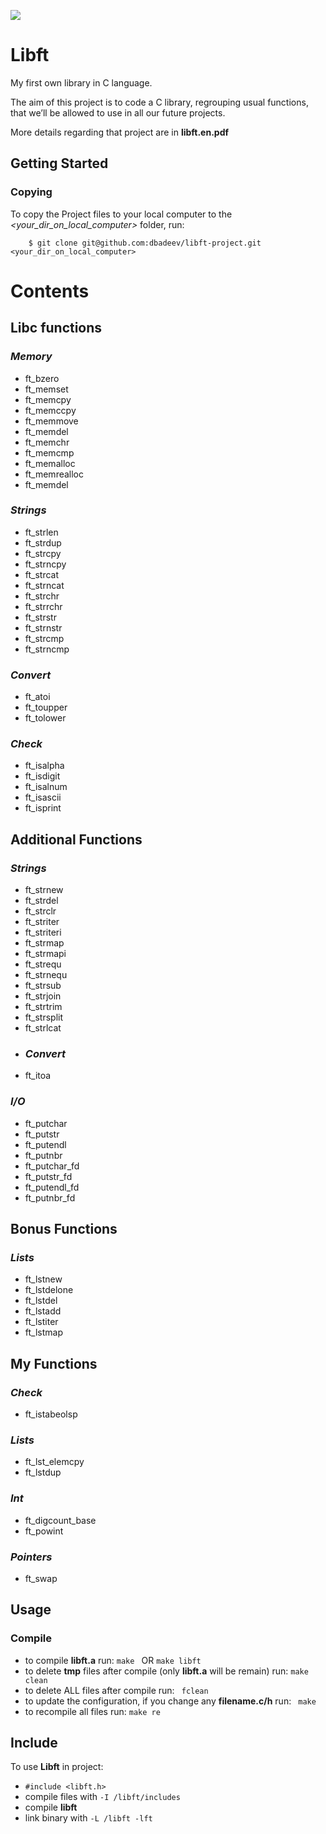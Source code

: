 ![](https://user-images.githubusercontent.com/50623941/135349015-b3809664-fa24-4062-a7c8-b3dec73fccee.png)
# Libft
My first own library in C language.

The aim of this project is to code a C library, regrouping usual functions, that we’ll be allowed to use in all our future projects.

More details regarding that project are in  **libft.en.pdf**

## Getting Started

### Copying
To copy the Project files to your local computer to the *<your_dir_on_local_computer>* folder, run:

```
    $ git clone git@github.com:dbadeev/libft-project.git <your_dir_on_local_computer>
```


# Contents

## Libc functions
### _Memory_
- ft_bzero
- ft_memset
- ft_memcpy
- ft_memccpy
- ft_memmove
- ft_memdel
- ft_memchr
- ft_memcmp
- ft_memalloc
- ft_memrealloc
- ft_memdel
### _Strings_
- ft_strlen
- ft_strdup
- ft_strcpy 
- ft_strncpy
- ft_strcat
- ft_strncat
- ft_strchr
- ft_strrchr
- ft_strstr
- ft_strnstr
- ft_strcmp
- ft_strncmp
### _Convert_
- ft_atoi
- ft_toupper
- ft_tolower
### _Check_
- ft_isalpha
- ft_isdigit
- ft_isalnum
- ft_isascii
- ft_isprint


## Additional Functions
### _Strings_
- ft_strnew
- ft_strdel
- ft_strclr
- ft_striter
- ft_striteri
- ft_strmap
- ft_strmapi
- ft_strequ
- ft_strnequ
- ft_strsub
- ft_strjoin
- ft_strtrim
- ft_strsplit
- ft_strlcat
- ### _Convert_
- ft_itoa
### _I/O_
- ft_putchar
- ft_putstr
- ft_putendl
- ft_putnbr
- ft_putchar_fd
- ft_putstr_fd
- ft_putendl_fd
- ft_putnbr_fd

## Bonus Functions
### _Lists_
- ft_lstnew
- ft_lstdelone
- ft_lstdel
- ft_lstadd
- ft_lstiter
- ft_lstmap

## My Functions
### _Check_
- ft_istabeolsp
### _Lists_
- ft_lst_elemcpy
 - ft_lstdup
### _Int_
 - ft_digcount_base
 - ft_powint
### _Pointers_
- ft_swap

##
##

## Usage
### Compile
-  to compile **libft.a** run:
```make ``` OR ``` make libft ```
- to delete **tmp** files after compile (only **libft.a** will be remain) run: 
```make clean```
- to delete ALL files after compile run: ``` fclean``` 
- to update the configuration, if you change any **filename.c/h**  run: ``` make``` 
- to recompile all files run: ```make re``` 


## Include
To use **Libft** in project:

- ```#include <libft.h> ```
- compile files with ```-I /libft/includes```
- compile **libft**
- link binary with ``` -L /libft -lft ```
